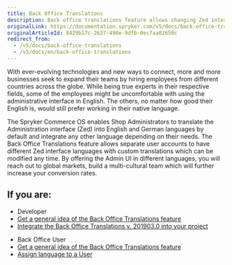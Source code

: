 ```yaml
---
title: Back Office Translations
description: Back office translations feature allows changing Zed interface language to languages that are shipped by default. Any other languages can be also added.
originalLink: https://documentation.spryker.com/v5/docs/back-office-translations
originalArticleId: 8429b17c-2637-490e-9dfb-0ec7aa02650c
redirect_from:
  - /v5/docs/back-office-translations
  - /v5/docs/en/back-office-translations
---
```


With ever-evolving technologies and new ways to connect, more and more businesses seek to expand their teams by hiring employees from different countries across the globe. While being true experts in their respective fields, some of the employees might be uncomfortable with using the administrative interface in English. The others, no matter how good their English is, would still prefer working in their native language.

The Spryker Commerce OS enables Shop Administrators to translate the Administration interface (Zed) into English and German languages by default and integrate any other language depending on their needs. The Back Office Translations feature allows separate user accounts to have different Zed interface languages with custom translations which can be modified any time. By offering the Admin UI in different languages, you will reach out to global markets, build a multi-cultural team which will further increase your conversion rates.

## If you are:

<div class="mr-container">
    <div class="mr-list-container">
        <!-- col1 -->
        <div class="mr-col">
            <ul class="mr-list mr-list-green">
                <li class="mr-title">Developer</li>
                <li><a href="https://documentation.spryker.com/docs/en/back-office-translations-overview-201903" class="mr-link">Get a general idea of the Back Office Translations feature</a></li>
                <li><a href="https://documentation.spryker.com/docs/en/back-office-feature-integration-201903" class="mr-link">Integrate the Back Office Translations v. 201903.0 into your project</a></li>
            </ul>
        </div>
      <!-- col2 -->
        <div class="mr-col">
            <ul class="mr-list mr-list-blue">
                <li class="mr-title"> Back Office User</li>
                 <li><a href="https://documentation.spryker.com/docs/en/back-office-translations-overview-201903" class="mr-link">Get a general idea of the Back Office Translations feature</a></li>
                <li><a href="https://documentation.spryker.com/docs/en/managing-users#creating-users" class="mr-link">Assign language to a User</a></li>
            </ul>
        </div>  
</div>
</div>


